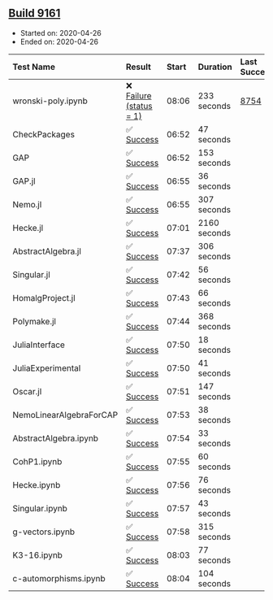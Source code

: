 ## [Build 9161](https://oscarci.mathematik.uni-kl.de/job/oscar/9161/)

* Started on: 2020-04-26
* Ended on: 2020-04-26

| Test Name    | Result | Start | Duration | Last Success | First Failure |
|:-------------|:-------|:------|:---------|:-------------|:--------------|
| wronski-poly.ipynb | ❌ [Failure (status = 1)](https://oscarci.mathematik.uni-kl.de/job/oscar/9161/artifact/logs/build-9161/wronski-poly.ipynb.log) | 08:06 | 233 seconds | [8754](https://oscarci.mathematik.uni-kl.de/job/oscar/8754/) | [8755](https://oscarci.mathematik.uni-kl.de/job/oscar/8755/) |
| CheckPackages | ✅ [Success](https://oscarci.mathematik.uni-kl.de/job/oscar/9161/artifact/logs/build-9161/CheckPackages.log) | 06:52 | 47 seconds |  |  |
| GAP | ✅ [Success](https://oscarci.mathematik.uni-kl.de/job/oscar/9161/artifact/logs/build-9161/GAP.log) | 06:52 | 153 seconds |  |  |
| GAP.jl | ✅ [Success](https://oscarci.mathematik.uni-kl.de/job/oscar/9161/artifact/logs/build-9161/GAP.jl.log) | 06:55 | 36 seconds |  |  |
| Nemo.jl | ✅ [Success](https://oscarci.mathematik.uni-kl.de/job/oscar/9161/artifact/logs/build-9161/Nemo.jl.log) | 06:55 | 307 seconds |  |  |
| Hecke.jl | ✅ [Success](https://oscarci.mathematik.uni-kl.de/job/oscar/9161/artifact/logs/build-9161/Hecke.jl.log) | 07:01 | 2160 seconds |  |  |
| AbstractAlgebra.jl | ✅ [Success](https://oscarci.mathematik.uni-kl.de/job/oscar/9161/artifact/logs/build-9161/AbstractAlgebra.jl.log) | 07:37 | 306 seconds |  |  |
| Singular.jl | ✅ [Success](https://oscarci.mathematik.uni-kl.de/job/oscar/9161/artifact/logs/build-9161/Singular.jl.log) | 07:42 | 56 seconds |  |  |
| HomalgProject.jl | ✅ [Success](https://oscarci.mathematik.uni-kl.de/job/oscar/9161/artifact/logs/build-9161/HomalgProject.jl.log) | 07:43 | 66 seconds |  |  |
| Polymake.jl | ✅ [Success](https://oscarci.mathematik.uni-kl.de/job/oscar/9161/artifact/logs/build-9161/Polymake.jl.log) | 07:44 | 368 seconds |  |  |
| JuliaInterface | ✅ [Success](https://oscarci.mathematik.uni-kl.de/job/oscar/9161/artifact/logs/build-9161/JuliaInterface.log) | 07:50 | 18 seconds |  |  |
| JuliaExperimental | ✅ [Success](https://oscarci.mathematik.uni-kl.de/job/oscar/9161/artifact/logs/build-9161/JuliaExperimental.log) | 07:50 | 41 seconds |  |  |
| Oscar.jl | ✅ [Success](https://oscarci.mathematik.uni-kl.de/job/oscar/9161/artifact/logs/build-9161/Oscar.jl.log) | 07:51 | 147 seconds |  |  |
| NemoLinearAlgebraForCAP | ✅ [Success](https://oscarci.mathematik.uni-kl.de/job/oscar/9161/artifact/logs/build-9161/NemoLinearAlgebraForCAP.log) | 07:53 | 38 seconds |  |  |
| AbstractAlgebra.ipynb | ✅ [Success](https://oscarci.mathematik.uni-kl.de/job/oscar/9161/artifact/logs/build-9161/AbstractAlgebra.ipynb.log) | 07:54 | 33 seconds |  |  |
| CohP1.ipynb | ✅ [Success](https://oscarci.mathematik.uni-kl.de/job/oscar/9161/artifact/logs/build-9161/CohP1.ipynb.log) | 07:55 | 60 seconds |  |  |
| Hecke.ipynb | ✅ [Success](https://oscarci.mathematik.uni-kl.de/job/oscar/9161/artifact/logs/build-9161/Hecke.ipynb.log) | 07:56 | 76 seconds |  |  |
| Singular.ipynb | ✅ [Success](https://oscarci.mathematik.uni-kl.de/job/oscar/9161/artifact/logs/build-9161/Singular.ipynb.log) | 07:57 | 43 seconds |  |  |
| g-vectors.ipynb | ✅ [Success](https://oscarci.mathematik.uni-kl.de/job/oscar/9161/artifact/logs/build-9161/g-vectors.ipynb.log) | 07:58 | 315 seconds |  |  |
| K3-16.ipynb | ✅ [Success](https://oscarci.mathematik.uni-kl.de/job/oscar/9161/artifact/logs/build-9161/K3-16.ipynb.log) | 08:03 | 77 seconds |  |  |
| c-automorphisms.ipynb | ✅ [Success](https://oscarci.mathematik.uni-kl.de/job/oscar/9161/artifact/logs/build-9161/c-automorphisms.ipynb.log) | 08:04 | 104 seconds |  |  |
